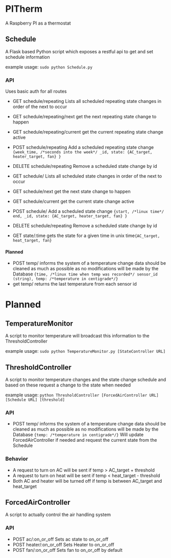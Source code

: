 # PITherm
A Raspberry PI as a thermostat 

## Schedule
A Flask based Python script which exposes a restful api to get and set schedule information

example usage: `sudo python Schedule.py`


### API
Uses basic auth for all routes

* GET schedule/repeating Lists all scheduled repeating state changes in order of the next to occur
* GET schedule/repeating/next get the next repeating state change to happen
* GET schedule/repeating/current get the current repeating state change active
* POST schedule/repeating Add a scheduled repeating state change `{week_time, /*seconds into the week*/ _id, state: {AC_target, heater_target, fan} } `
* DELETE schedule/repeating Remove a scheduled state change by id

* GET schedule/ Lists all scheduled  state changes in order of the next to occur
* GET schedule/next get the next state change to happen
* GET schedule/current get the current state change active
* POST schedule/ Add a scheduled state change `{start, /*linux time*/ end, _id, state: {AC_target, heater_target, fan} } `
* DELETE schedule/repeating Remove a scheduled state change by id

* GET state/:time gets the state for a given time in unix time`{AC_target, heat_target, fan}`

#### Planned

* POST temp/ informs the system of a temperature change data should be cleaned as much as possible as no modifications will be made by the Database `{time, /*linux time when temp was recorded*/ sensor_id (string), temp: /*temperature in centigrade*/}`
* get temp/ returns the last temperature from each sensor id

# Planned

## TemperatureMonitor
A script to monitor temperature will broadcast this information to the ThresholdController

example usage: `sudo python TemperatureMonitor.py [StateController URL]`

## ThresholdController
A script to monitor temperature changes and the state change schedule and based on these request a change to the state when needed

example usage: `python ThresholdController [ForcedAirController URL] [Schedule URL] [threshold]`

### API
* POST temp/ informs the system of a temperature change data should be cleaned as much as possible as no modifications
 will be made by the Database `{temp: /*temperature in centigrade*/}`
Will update ForcedAirController if needed and request the current state from the Schedule

### Behavior
* A request to turn on AC will be sent if temp > AC_target + threshold
* A request to turn on heat will be sent if temp < heat_target - threshold
* Both AC and heater will be turned off if temp is between AC_target and heat_target

## ForcedAirController
A script to actually control the air handling system

### API

* POST ac/:on_or_off Sets ac state to on_or_off
* POST heater/:on_or_off Sets Heater to on_or_off
* POST fan/:on_or_off Sets fan to on_or_off by default
